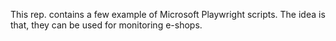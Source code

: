 This rep. contains a few example of Microsoft Playwright scripts. 
The idea is that, they can be used for monitoring e-shops.
